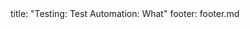 <frontmatter>
title: "Testing: Test Automation: What"
footer: footer.md
</frontmatter>

<include src="navbar.md" boilerplate />

<include src="unit-inPage-asFlat.md" boilerplate />